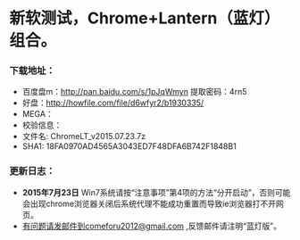 # 新软测试，Chrome+Lantern（蓝灯）组合。
### 下载地址：
 * 百度盘m：http://pan.baidu.com/s/1pJqWmyn 提取密码：4rn5
 * 好盘：http://howfile.com/file/d6wfyr2/b1930335/
 * MEGA：
 * 校验信息：
  * 文件名: ChromeLT_v2015.07.23.7z
  * SHA1: 18FA0970AD4565A3043ED7F48DFA6B742F1848B1

### 更新日志：
* **2015年7月23日** Win7系统请按“注意事项”第4项的方法“分开启动”，否则可能会出现chrome浏览器关闭后系统代理不能成功重置而导致ie浏览器打不开网页。
* 有问题请发邮件到comeforu2012@gmail.com ,反馈邮件请注明“蓝灯版”。
